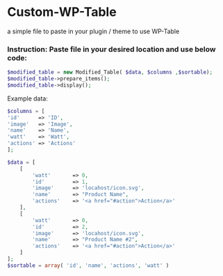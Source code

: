 # Custom-WP-Table

 a simple file to paste in your plugin / theme to use WP-Table

### **Instruction:** Paste file in your desired location and use below code:

```php
$modified_table = new Modified_Table( $data, $columns ,$sortable);
$modified_table->prepare_items();
$modified_table->display();
```

Example data:
```php
$columns = [
'id'      => 'ID',
'image'   => 'Image',
'name'    => 'Name',
'watt'    => 'Watt',
'actions' => 'Actions'
];  

$data = [
    [
        'watt'       => 0,
        'id'         => 1,
        'image'      => 'locahost/icon.svg',
        'name'       => "Product Name",
        'actions'    => '<a href="#action">Action</a>'
    ],
    [
        'watt'       => 0,
        'id'         => 2,
        'image'      => 'locahost/icon.svg',
        'name'       => "Product Name #2",
        'actions'    => '<a href="#action">Action</a>'
    ]
];
$sortable = array( 'id', 'name', 'actions', 'watt' )
```                                                    

